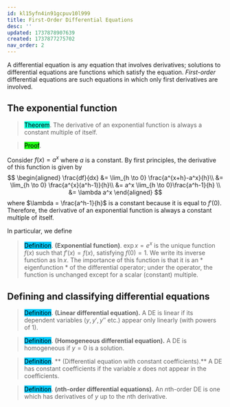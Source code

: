 ```yaml
---
id: kl15yfn4in91gcpuv10l999
title: First-Order Differential Equations
desc: ''
updated: 1737878907639
created: 1737877275702
nav_order: 2
---
```

A differential equation is any equation that involves derivatives; solutions to differential equations are functions which satisfy the equation.
*First-order* differential equations are such equations in which only first derivatives are involved.
## The exponential function

> <span style="background-color: #12ffd7; color: black;">Theorem</span>. The derivative of an exponential function is always a constant multiple of itself.

> <span style="background-color: #1eff12; color: black;">Proof</span>.

Consider $f(x) = a^x$ where $a$ is a constant. By first principles, the derivative of this function is given by
$$
    \begin{aligned}
    \frac{df}{dx} &= \lim_{h \to 0} \frac{a^{x+h}-a^x}{h}\\
    &= \lim_{h \to 0} \frac{a^{x}(a^h-1)}{h}\\
    &= a^x \lim_{h \to 0}\frac{a^h-1}{h} \\
    &= \lambda a^x
    \end{aligned}
$$
where $\lambda = \frac{a^h-1}{h}$ is a constant because it is equal to $f'(0)$. Therefore, the derivative of an exponential function is always a constant multiple of itself.


In particular, we define
> <span style="background-color: #03cafc; color: black;">Definition</span>.
    **(Exponential function)**. $\exp{x}=e^x$ is the unique function $f(x)$ such that $f'(x)=f(x)$, satisfying $f(0)=1$. We write its inverse function as $\ln x$. The importance of this function is that it is an * eigenfunction * of the differential operator; under the operator, the function is unchanged except for a scalar (constant) multiple.

## Defining and classifying differential equations
> <span style="background-color: #03cafc; color: black;">Definition</span>.
    **(Linear differential equation).** A DE is linear if its dependent variables ($y, y', y''$ etc.) appear only linearly (with powers of 1).

> <span style="background-color: #03cafc; color: black;">Definition</span>.
    **(Homogeneous differential equation).** A DE is homogeneous if $y=0$ is a solution.

> <span style="background-color: #03cafc; color: black;">Definition</span>.
   ** (Differential equation with constant coefficients).** A DE has constant coefficients if the variable $x$ does not appear in the coefficients.

> <span style="background-color: #03cafc; color: black;">Definition</span>.
    **($n$th-order differential equations).** An $n$th-order DE is one which has derivatives of $y$ up to the $n$th derivative.

